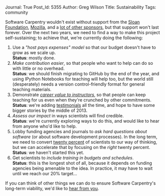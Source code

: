 Journal: True
Post_Id: 5355
Author: Greg Wilson
Title: Sustainability
Tags: community

<p>Software Carpentry wouldn't exist without support from the <a href="http://sloan.org">Sloan Foundation</a>, <a href="http://mozilla.org">Mozilla</a>, and a <a href="|filename|/about/credits.html">lot of other sponsors</a>, but that support won't last forever.  Over the next two years, we need to find a way to make this project self-sustaining; to achieve that, we're currently doing the following:</p>
<ol>
  <li>Use a <em>"host pays expenses" model</em> so that our budget doesn't have to grow as we scale up.<br/><strong>Status</strong>: mostly done.</li>
  <li><em>Make contribution easier</em>, so that people who want to help can do so with little or no overhead.<br/><strong>Status</strong>: we should finish migrating to GitHub by the end of the year, and using IPython Notebooks for teaching will help too, but the world still (desperately) needs a version control-friendly format for general teaching materials.</li>
  <li>Demonstrate <em><a href="|filename|2012-12-05-why-be-an-instructor.md">career value to instructors</a></em>, so that people can keep teaching for us even when they're crunched by other commitments.<br/><strong>Status</strong>: we're adding <a href="|filename|/about/testimonials.html">testimonials</a> all the time, and hope to have some bigger stories by the middle of 2013.</li>
  <li><em>Assess our impact</em> in ways scientists will find credible.<br/><strong>Status</strong>: we're currently exploring ways to do this, and would like to hear from anyone who'd like to help.</li>
  <li>Lobby funding agencies and journals to <em>ask hard questions about software</em> (or about software development processes).  In the long term, we need to convert <a href="|filename|2012-10-23-twenty-percent.md">twenty percent</a> of scientists to our way of thinking, but we can accelerate that by focusing on the <em>right</em> twenty percent.<br/><strong>Status</strong>: we haven't started this yet.</li>
  <li>Get scientists to <em>include training in budgets and schedules</em>.<br/><strong>Status</strong>: this is the longest shot of all, because it depends on funding agencies being amenable to the idea.  In practice, it may have to wait until we reach our 20% target...</li>
</ol>
<p>If you can think of other things we can do to ensure Software Carpentry's long-term viability, we'd like to <a href="mailto:{{contact_email}}">hear from you</a>.</p>

